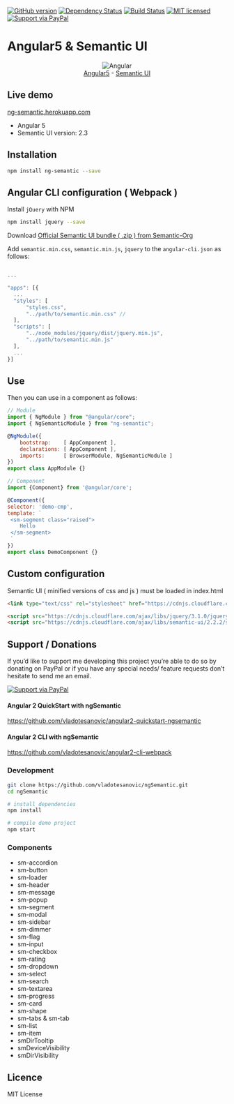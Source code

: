 [![GitHub version](https://badge.fury.io/gh/vladotesanovic%2FngSemantic.png)](http://badge.fury.io/gh/vladotesanovic%2FngSemantic)
[![Dependency Status](https://david-dm.org/vladotesanovic/ngSemantic.svg)](https://david-dm.org/vladotesanovic/ngSemantic)
[![Build Status](https://travis-ci.org/vladotesanovic/ngSemantic.svg?branch=master)](https://travis-ci.org/vladotesanovic/ngSemantic)
[![MIT licensed](https://img.shields.io/badge/license-MIT-blue.svg)](https://raw.githubusercontent.com/hyperium/hyper/master/LICENSE)
[![Support via PayPal](https://img.shields.io/badge/Donate-PayPal-green.svg)](https://www.paypal.me/ngsemantic)

# Angular5 & Semantic UI
<p align="center">
  <img src="http://i.imgur.com/SCTxyan.jpg" alt="Angular"/><br/>
  <a href="http://www.angular.io" target="_blank">Angular5</a> - <a href="http://semantic-ui.com" target="_blank">Semantic UI</a>
</p>

## Live demo
<a href="https://ng-semantic.herokuapp.com" target="_blank">ng-semantic.herokuapp.com</a>

<ul>
   <li>Angular 5 </li>
   <li>Semantic UI version: 2.3</li>
</ul>

## Installation
```bash
npm install ng-semantic --save
```

## Angular CLI configuration ( Webpack )

Install `jQuery` with NPM
```bash
npm install jquery --save
```

Download <a href="https://github.com/Semantic-Org/Semantic-UI-CSS/archive/master.zip" target="_blank">Official Semantic UI bundle ( .zip ) from Semantic-Org</a>

Add `semantic.min.css`, `semantic.min.js`, `jquery` to the `angular-cli.json` as follows:
```javascript

...

"apps": [{
  ... 
  "styles": [
      "styles.css",
      "../path/to/semantic.min.css" // 
  ],
  "scripts": [
      "../node_modules/jquery/dist/jquery.min.js",
      "../path/to/semantic.min.js"
  ],
  ...
}]


```

## Use

Then you can use in a component as follows:

```javascript
// Module
import { NgModule } from "@angular/core";
import { NgSemanticModule } from "ng-semantic";

@NgModule({
    bootstrap:    [ AppComponent ],
    declarations: [ AppComponent ],
    imports:      [ BrowserModule, NgSemanticModule ]
})
export class AppModule {}

// Component
import {Component} from '@angular/core';

@Component({
selector: 'demo-cmp',
template: `
 <sm-segment class="raised">
    Hello
 </sm-segment>
 `
})
export class DemoComponent {}
```
## Custom configuration

Semantic UI ( minified versions of css and js ) must be loaded in index.html

```html
<link type="text/css" rel="stylesheet" href="https://cdnjs.cloudflare.com/ajax/libs/semantic-ui/2.2.2/semantic.min.css">

<script src="https://cdnjs.cloudflare.com/ajax/libs/jquery/3.1.0/jquery.min.js"></script>
<script src="https://cdnjs.cloudflare.com/ajax/libs/semantic-ui/2.2.2/semantic.min.js"></script>
```

## Support / Donations

If you’d like to support me developing this project you’re able to do so by donating on PayPal or if you have any special needs/ feature requests don’t hesitate to send me an email.

[![Support via PayPal](https://cdn.rawgit.com/twolfson/paypal-github-button/1.0.0/dist/button.svg)](https://www.paypal.me/ngsemantic)

####  Angular 2 QuickStart with ngSemantic
https://github.com/vladotesanovic/angular2-quickstart-ngsemantic

####  Angular 2 CLI with ngSemantic
https://github.com/vladotesanovic/angular2-cli-webpack

### Development
```bash
git clone https://github.com/vladotesanovic/ngSemantic.git
cd ngSemantic

# install dependencies
npm install

# compile demo project
npm start
```

### Components

  - sm-accordion
  - sm-button
  - sm-loader
  - sm-header
  - sm-message
  - sm-popup
  - sm-segment
  - sm-modal
  - sm-sidebar
  - sm-dimmer
  - sm-flag
  - sm-input
  - sm-checkbox
  - sm-rating
  - sm-dropdown
  - sm-select
  - sm-search
  - sm-textarea
  - sm-progress
  - sm-card
  - sm-shape
  - sm-tabs & sm-tab
  - sm-list
  - sm-item
  - smDirTooltip
  - smDeviceVisibility
  - smDirVisibility

## Licence

MIT License
